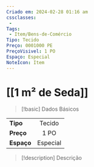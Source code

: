 ```yaml
---
Criado em: 2024-02-28 01:16 am
cssclasses:
 - 
Tags:
 - Item/Bens-de-Comércio
Tipo: Tecido
Preço: 0001000 PE
PreçoVisivel: 1 PO
Espaço: Especial
NoteIcon: Item
---
```

# [[1 m² de Seda]]

> [!basic] Dados Básicos
> 
|            |     |
| ---------- |:---:|
| **Tipo**   |   Tecido  |
| **Preço**  |  1 PO   |
| **Espaço** |  Especial   |
>
 
> [!description] Descrição
> 
>
